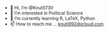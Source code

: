 - 👋 Hi, I’m @Knut0730
- 👀 I’m interested in Political Science
- 🌱 I’m currently learning R, LaTeX, Python
- 📫 How to reach me ... knuti992@icloud.com

